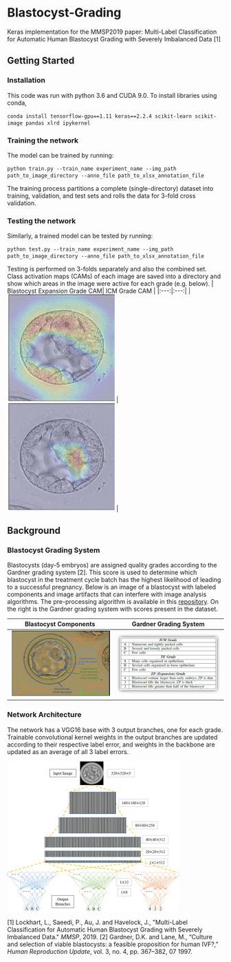 # Blastocyst-Grading
Keras implementation for the MMSP2019 paper: Multi-Label Classification for Automatic Human Blastocyst Grading with Severely Imbalanced Data [1]

## Getting Started
### Installation
This code was run with python 3.6 and CUDA 9.0. To install libraries using conda,
```
conda install tensorflow-gpu==1.11 keras==2.2.4 scikit-learn scikit-image pandas xlrd ipykernel
```

### Training the network
The model can be trained by running: 
```
python train.py --train_name experiment_name --img_path path_to_image_directory --anno_file path_to_xlsx_annotation_file
```
The training process partitions a complete (single-directory) dataset into training, validation, and test sets and rolls the data for 3-fold cross validation.

### Testing the network
Similarly, a trained model can be tested by running: 
```
python test.py --train_name experiment_name --img_path path_to_image_directory --anno_file path_to_xlsx_annotation_file
```
Testing is performed on 3-folds separately and also the combined set. Class activation maps (CAMs) of each image are saved into a directory and show which areas in the image were active for each grade (e.g. below).
| Blastocyst Expansion Grade CAM| ICM Grade CAM |
|:---:|:---:|
| <img src="https://github.com/llockhar/Blastocyst-Grading/blob/master/demoImages/CAM_BE.jpg" alt="Blastocyst Expansion Grade CAM" width="250"/> | <img src="https://github.com/llockhar/Blastocyst-Grading/blob/master/demoImages/CAM_ICM.jpg" alt="ICM Grade CAM" width="250"/> |

## Background
### Blastocyst Grading System
Blastocysts (day-5 embryos) are assigned quality grades according to the Gardner grading system [2]. This score is used to determine which blastocyst in the treatment cycle batch has the highest likelihood of leading to a successful pregnancy. Below is an image of a blastocyst with labeled components and image artifacts that can interfere with image analysis algorithms. The pre-processing algorithm is available in this [repository](https://github.com/llockhar/Embryo-Image-Pre-processing). On the right is the Gardner grading system with scores present in the dataset.

| Blastocyst Components | Gardner Grading System |
|:---:|:---:|
| <img src="https://github.com/llockhar/Blastocyst-Grading/blob/master/demoImages/Labeled%20Embryo.png" alt="Blastocyst Components" width="350"/> | <img src="https://github.com/llockhar/Blastocyst-Grading/blob/master/demoImages/BlastocystGrades.png" alt="Gardner Grading System" width="400"/> |

### Network Architecture
The network has a VGG16 base with 3 output branches, one for each grade. Trainable convolutional kernel weights in the output branches are updated according to their respective label error, and weights in the backbone are updated as an average of all 3 label errors.

<img src="https://github.com/llockhar/Blastocyst-Grading/blob/master/demoImages/NetworkDiagram.png" alt="Network Diagram" width="400"/>

[1] Lockhart, L., Saeedi, P., Au, J. and Havelock, J., "Multi-Label Classification for Automatic Human Blastocyst Grading with Severely Imbalanced Data." *MMSP*, 2019.
[2] Gardner, D.K. and Lane, M., “Culture and selection of viable blastocysts: a feasible proposition for human IVF?,” *Human Reproduction Update*, vol. 3, no. 4, pp. 367–382, 07 1997.
